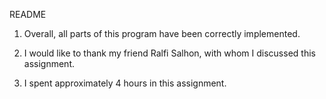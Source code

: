 README


1. Overall, all parts of this program have been correctly implemented.

2. I would like to thank my friend Ralfi Salhon, with whom I discussed this assignment. 

3. I spent approximately 4 hours in this assignment.

